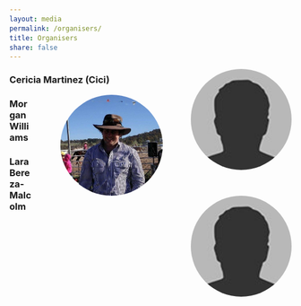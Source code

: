 ```yaml
---
layout: media
permalink: /organisers/
title: Organisers
share: false
---
```

<style>
img {
    border-radius: 50%;
    height: 180px;}
</style>

<img src="../images/bio-photo.jpg" alt="Cici" style="float: right; margin: 0px 0px 0px 50px;"/>

### Cericia Martinez (Cici)


<img src="../images/morgan.jpg" alt="Morgan" style="float: right; margin: 0px 0px 0px 50px;" />

### Morgan Williams <a href="https://twitter.com/metasomite"><i class="fa fa-twitter" aria-hidden="true"></i></a>




<img src="../images/bio-photo.jpg" alt="Lara" style="float: right; margin: 0px 0px 0px 50px;" />

### Lara Bereza-Malcolm <a href="https://twitter.com/LBerezaMalcolm"><i class="fa fa-twitter" aria-hidden="true"></i></a>
